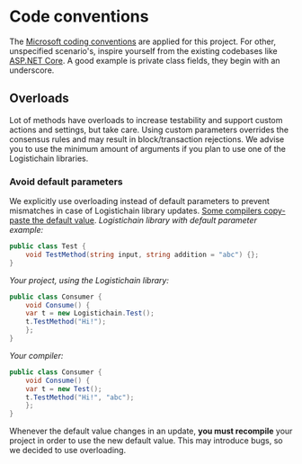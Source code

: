 # Code conventions
The [Microsoft coding conventions](https://docs.microsoft.com/en-us/dotnet/csharp/programming-guide/inside-a-program/coding-conventions) are applied for this project.
For other, unspecified scenario's, inspire yourself from the existing codebases like [ASP.NET Core](https://github.com/aspnet/Mvc).
A good example is private class fields, they begin with an underscore.

## Overloads
Lot of methods have overloads to increase testability and support custom actions and settings, but take care. Using custom parameters overrides the consensus rules and may result in block/transaction rejections.
We advise you to use the minimum amount of arguments if you plan to use one of the Logistichain libraries.

### Avoid default parameters
We explicitly use overloading instead of default parameters to prevent mismatches in case of Logistichain library updates. [Some compilers copy-paste the default value](https://docs.microsoft.com/en-us/visualstudio/code-quality/ca1026-default-parameters-should-not-be-used).
*Logistichain library with default parameter example:*
```csharp
public class Test {
	void TestMethod(string input, string addition = "abc") {};
}
```

*Your project, using the Logistichain library:*
```csharp
public class Consumer {
	void Consume() {
	var t = new Logistichain.Test();
	t.TestMethod("Hi!");
	};
}
```

*Your compiler:*
```csharp
public class Consumer {
	void Consume() {
	var t = new Test();
	t.TestMethod("Hi!", "abc");
	};
}
```

Whenever the default value changes in an update, **you must recompile** your project in order to use the new default value. This may introduce bugs, so we decided to use overloading.